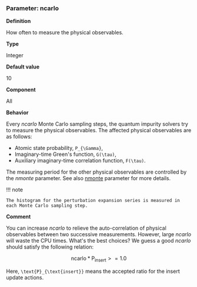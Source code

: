 ### Parameter: ncarlo

**Definition**

How often to measure the physical observables.

**Type**

Integer

**Default value**

10

**Component**

All

**Behavior**

Every *ncarlo* Monte Carlo sampling steps, the quantum impurity solvers try to measure the physical observables. The affected physical observables are as follows:

* Atomic state probability, ``P_{\Gamma}``,
* Imaginary-time Green's function, ``G(\tau)``,
* Auxiliary imaginary-time correlation function, ``F(\tau)``.

The measuring period for the other physical observables are controlled by the *nmonte* parameter. See also [nmonte](p_nmonte.md) parameter for more details.

!!! note

    The histogram for the perturbation expansion series is measured in each Monte Carlo sampling step.

**Comment**

You can increase *ncarlo* to relieve the auto-correlation of physical observables between two successive measurements. However, large *ncarlo* will waste the CPU times. What's the best choices? We guess a good *ncarlo* should satisfy the following relation:

```math
\text{ncarlo} * \text{P}_{\text{insert}} >= 1.0
```

Here, ``\text{P}_{\text{insert}}`` means the accepted ratio for the insert update actions.